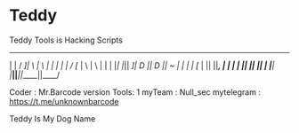 # Teddy
Teddy Tools is Hacking Scripts

 ______    ___  ___    ___    __ __ 
|      |  /  _]|   \  |   \  |  |  |
|      | /  [_ |    \ |    \ |  |  |
|_|  |_||    _]|  D  ||  D  ||  ~  |
  |  |  |   [_ |     ||     ||___, |
  |  |  |     ||     ||     ||     |
  |__|  |_____||_____||_____||____/ 
                                    
Coder : Mr.Barcode
version Tools: 1
myTeam : Null_sec
mytelegram : https://t.me/unknownbarcode

Teddy Is My Dog Name
